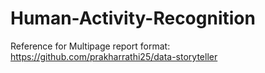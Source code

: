 # Human-Activity-Recognition

Reference for Multipage report format: https://github.com/prakharrathi25/data-storyteller
